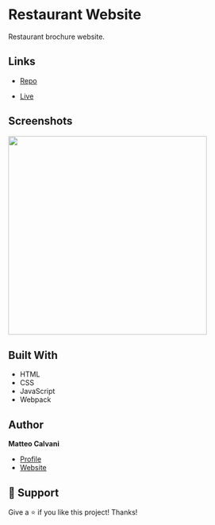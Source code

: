 # Restaurant Website

<p>Restaurant brochure website.</p>

## Links

- [Repo](https://github.com/1987mat/Restaurant_Page 'Repo')

- [Live](https://1987mat.github.io/Restaurant_Page 'Live View')

## Screenshots

<img src="https://user-images.githubusercontent.com/64235918/194167247-a960d5c9-132a-4fc3-adf0-bc3f2e07b264.png" width="400"/>

## Built With

- HTML
- CSS
- JavaScript
- Webpack

## Author

**Matteo Calvani**

- [Profile](https://github.com/1987mat 'Matteo Calvani')
- [Website](https://1987mat.github.io/Portfolio_Site)

## 🤝 Support

Give a ⭐️ if you like this project! Thanks!
